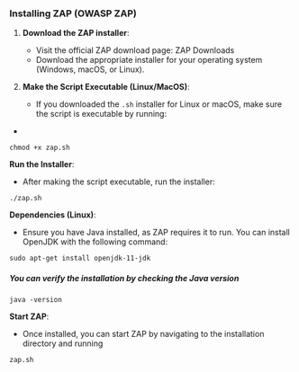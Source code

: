 ### Installing ZAP (OWASP ZAP)

1. **Download the ZAP installer**:
    
    - Visit the official ZAP download page: ZAP Downloads
    - Download the appropriate installer for your operating system (Windows, macOS, or Linux).
2. **Make the Script Executable (Linux/MacOS)**:
    
    - If you downloaded the `.sh` installer for Linux or macOS, make sure the script is executable by running:
- 

````shell
chmod +x zap.sh
`````

**Run the Installer**:

- After making the script executable, run the installer:

````shell
./zap.sh
`````

**Dependencies (Linux)**:

- Ensure you have Java installed, as ZAP requires it to run. You can install OpenJDK with the following command:

````shell
sudo apt-get install openjdk-11-jdk
`````

##### You can verify the installation by checking the Java version

````
java -version
`````

**Start ZAP**:

- Once installed, you can start ZAP by navigating to the installation directory and running

````
zap.sh
`````